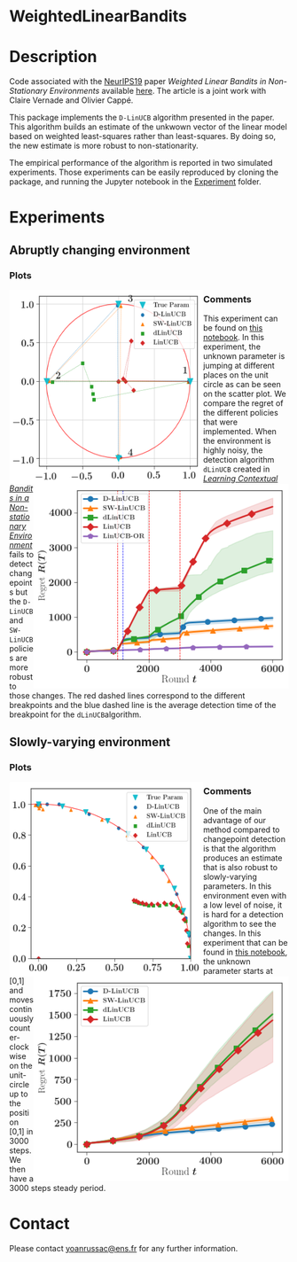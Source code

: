 # WeightedLinearBandits

# Description

Code associated with the [NeurIPS19](https://nips.cc) paper *Weighted Linear Bandits in Non-Stationary Environments* available [here](https://arxiv.org/abs/1909.09146). The article is a joint work with Claire Vernade and Olivier Cappé.

This package implements the `D-LinUCB` algorithm presented in the paper. This algorithm builds an estimate of the unkwown vector of the linear model based on weighted least-squares rather than least-squares. By doing so, the new estimate is more robust to non-stationarity.

The empirical performance of the algorithm is reported in two simulated experiments. Those experiments can be easily reproduced by cloning the package, and running the Jupyter notebook in the [Experiment](Experiments/) folder.

# Experiments

## Abruptly changing environment

### Plots
<img align="left"  width="350" height="350" src="fig/scatter_abrupt.png">
<img align="right" width="460" height="370" src="fig/regret_abrupt.png">

### Comments
This experiment can be found on [this notebook](Experiments/exp_ABRUPT_ENV_NEW.ipynb). In this experiment, the unknown parameter is jumping at different places on the unit circle as can be seen on the scatter plot. We compare the regret of the different policies that were implemented. When the environment is highly noisy, the detection algorithm `dLinUCB` created in [*Learning Contextual Bandits in a Non-stationary Environment*](https://arxiv.org/abs/1805.09365) fails to detect changepoints but the `D-LinUCB`and `SW-LinUCB` policies are more robust to those changes. The red dashed lines correspond to the different breakpoints and the blue dashed line is the average detection time of the breakpoint for the `dLinUCB`algorithm.

## Slowly-varying environment
### Plots

<img align="left"  width="350" height="350" src="fig/scatter_smooth.png">
<img align="right" width="460" height="370" src="fig/regret_smooth.png">

### Comments
One of the main advantage of our method compared to changepoint detection is that the algorithm produces an estimate that is also robust to slowly-varying parameters. In this environment even with a low level of noise, it is hard for a detection algorithm to see the changes. In this experiment that can be found in [this notebook](Experiments/exp_SLOW_ENV_NEW.ipynb), the unknown parameter starts at [0,1] and moves continuously counter-clockwise on the unit-circle up to the position [0,1] in 3000 steps. We then have a 3000 steps steady period.

# Contact

Please contact yoanrussac@ens.fr for any further information.
